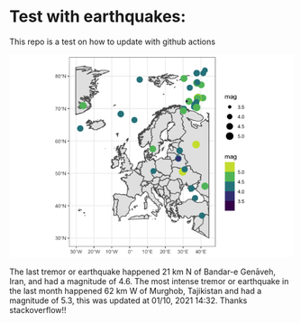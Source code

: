 <!-- README.md is generated from README.Rmd. Please edit that file -->

Test with earthquakes:
======================

This repo is a test on how to update with github actions

![](man/figures/README-unnamed-chunk-2-1.png)

The last tremor or earthquake happened 21 km N of Bandar-e Genāveh,
Iran, and had a magnitude of 4.6. The most intense tremor or earthquake
in the last month happened 62 km W of Murghob, Tajikistan and had a
magnitude of 5.3, this was updated at 01/10, 2021 14:32. Thanks
stackoverflow!!

